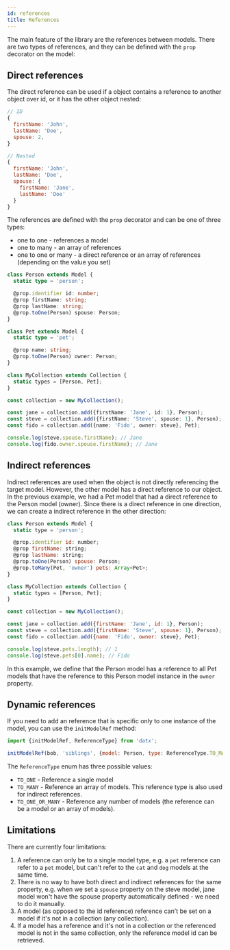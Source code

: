 ```yaml
---
id: references
title: References
---
```


The main feature of the library are the references between models. There are two types of references, and they can be defined with the `prop` decorator on the model:

## Direct references
The direct reference can be used if a object contains a reference to another object over id, or it has the other object nested:

```javascript
// ID
{
  firstName: 'John',
  lastName: 'Doe',
  spouse: 2,
}

// Nested
{
  firstName: 'John',
  lastName: 'Doe',
  spouse: {
    firstName: 'Jane',
    lastName: 'Doe'
  }
}
```

The references are defined with the `prop` decorator and can be one of three types:
* one to one - references a model
* one to many - an array of references
* one to one or many - a direct reference or an array of references (depending on the value you set)

```typescript
class Person extends Model {
  static type = 'person';

  @prop.identifier id: number;
  @prop firstName: string;
  @prop lastName: string;
  @prop.toOne(Person) spouse: Person;
}

class Pet extends Model {
  static type = 'pet';

  @prop name: string;
  @prop.toOne(Person) owner: Person;
}

class MyCollection extends Collection {
  static types = [Person, Pet];
}

const collection = new MyCollection();

const jane = collection.add({firstName: 'Jane', id: 1}, Person);
const steve = collection.add({firstName: 'Steve', spouse: 1}, Person);
const fido = collection.add({name: 'Fido', owner: steve}, Pet);

console.log(steve.spouse.firstName); // Jane
console.log(fido.owner.spouse.firstName); // Jane
```

## Indirect references
Indirect references are used when the object is not directly referencing the target model. However, the other model has a direct reference to our object.
In the previous example, we had a Pet model that had a direct reference to the Person model (owner). Since there is a direct reference in one direction, we can create a indirect reference in the other direction:

```javascript
class Person extends Model {
  static type = 'person';

  @prop.identifier id: number;
  @prop firstName: string;
  @prop lastName: string;
  @prop.toOne(Person) spouse: Person;
  @prop.toMany(Pet, 'owner') pets: Array<Pet>;
}

class MyCollection extends Collection {
  static types = [Person, Pet];
}

const collection = new MyCollection();

const jane = collection.add({firstName: 'Jane', id: 1}, Person);
const steve = collection.add({firstName: 'Steve', spouse: 1}, Person);
const fido = collection.add({name: 'Fido', owner: steve}, Pet);

console.log(steve.pets.length); // 1
console.log(steve.pets[0].name); // Fido
```

In this example, we define that the Person model has a reference to all Pet models that have the reference to this Person model instance in the `owner` property.

## Dynamic references
If you need to add an reference that is specific only to one instance of the model, you can use the `initModelRef` method:

```javascript
import {initModelRef, ReferenceType} from 'datx';

initModelRef(bob, 'siblings', {model: Person, type: ReferenceType.TO_MANY}, [john]);
```

The `ReferenceType` enum has three possible values:

* `TO_ONE` - Reference a single model
* `TO_MANY` - Reference an array of models. This reference type is also used for indirect references.
* `TO_ONE_OR_MANY` - Reference any number of models (the reference can be a model or an array of models).

## Limitations
There are currently four limitations:
1. A reference can only be to a single model type, e.g. a `pet` reference can refer to a `pet` model, but can't refer to the `cat` and `dog` models at the same time.
2. There is no way to have both direct and indirect references for the same property, e.g. when we set a `spouse` property on the steve model, jane model won't have the spouse property automatically defined - we need to do it manually.
3. A model (as opposed to the id reference) reference can't be set on a model if it's not in a collection (any collection).
4. If a model has a reference and it's not in a collection or the referenced model is not in the same collection, only the reference model id can be retrieved.
